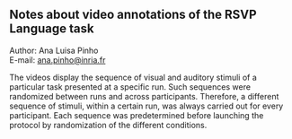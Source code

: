 ## Notes about video annotations of the RSVP Language task  

Author: Ana Luisa Pinho  
E-mail: ana.pinho@inria.fr

The videos display the sequence of visual and auditory stimuli of a particular task presented at a specific run. Such sequences were randomized between runs and across participants. Therefore, a different sequence of stimuli, within a certain run, was always carried out for every participant. Each sequence was predetermined before launching the protocol by randomization of the different conditions.
